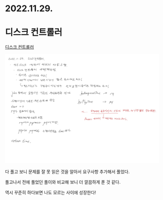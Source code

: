 # 2022.11.29.

# 디스크 컨트롤러

[디스크 컨트롤러](https://school.programmers.co.kr/learn/courses/30/lessons/42627#)

![](TIL-123.jpg)

다 풀고 보니 문제를 잘 못 읽은 것을 알아서 요구사항 추가해서 풀었다.

풀고나서 전에 풀었던 풀이와 비교해 보니 더 깔끔하게 푼 것 같다.

역시 꾸준히 하다보면 나도 모르는 사이에 성장한다!
